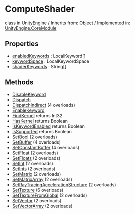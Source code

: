 # ComputeShader
class in UnityEngine
 / Inherits from: <a href="https://docs.unity3d.com/6000.1/Documentation/ScriptReference/Object.html">Object</a> / Implemented in: <a href="https://docs.unity3d.com/6000.1/Documentation/ScriptReference/UnityEngine.CoreModule.html">UnityEngine.CoreModule</a>

## Properties
- <a href="https://docs.unity3d.com/6000.1/Documentation/ScriptReference/ComputeShader-enabledKeywords.html">enabledKeywords</a> : LocalKeyword[]
- <a href="https://docs.unity3d.com/6000.1/Documentation/ScriptReference/ComputeShader-keywordSpace.html">keywordSpace</a> : LocalKeywordSpace
- <a href="https://docs.unity3d.com/6000.1/Documentation/ScriptReference/ComputeShader-shaderKeywords.html">shaderKeywords</a> : String[]

## Methods
- <a href="https://docs.unity3d.com/6000.1/Documentation/ScriptReference/ComputeShader.DisableKeyword.html">DisableKeyword</a>
- <a href="https://docs.unity3d.com/6000.1/Documentation/ScriptReference/ComputeShader.Dispatch.html">Dispatch</a>
- <a href="https://docs.unity3d.com/6000.1/Documentation/ScriptReference/ComputeShader.DispatchIndirect.html">DispatchIndirect</a> (4 overloads)
- <a href="https://docs.unity3d.com/6000.1/Documentation/ScriptReference/ComputeShader.EnableKeyword.html">EnableKeyword</a>
- <a href="https://docs.unity3d.com/6000.1/Documentation/ScriptReference/ComputeShader.FindKernel.html">FindKernel</a> returns Int32
- <a href="https://docs.unity3d.com/6000.1/Documentation/ScriptReference/ComputeShader.HasKernel.html">HasKernel</a> returns Boolean
- <a href="https://docs.unity3d.com/6000.1/Documentation/ScriptReference/ComputeShader.IsKeywordEnabled.html">IsKeywordEnabled</a> returns Boolean
- <a href="https://docs.unity3d.com/6000.1/Documentation/ScriptReference/ComputeShader.IsSupported.html">IsSupported</a> returns Boolean
- <a href="https://docs.unity3d.com/6000.1/Documentation/ScriptReference/ComputeShader.SetBool.html">SetBool</a> (2 overloads)
- <a href="https://docs.unity3d.com/6000.1/Documentation/ScriptReference/ComputeShader.SetBuffer.html">SetBuffer</a> (4 overloads)
- <a href="https://docs.unity3d.com/6000.1/Documentation/ScriptReference/ComputeShader.SetConstantBuffer.html">SetConstantBuffer</a> (4 overloads)
- <a href="https://docs.unity3d.com/6000.1/Documentation/ScriptReference/ComputeShader.SetFloat.html">SetFloat</a> (2 overloads)
- <a href="https://docs.unity3d.com/6000.1/Documentation/ScriptReference/ComputeShader.SetFloats.html">SetFloats</a> (2 overloads)
- <a href="https://docs.unity3d.com/6000.1/Documentation/ScriptReference/ComputeShader.SetInt.html">SetInt</a> (2 overloads)
- <a href="https://docs.unity3d.com/6000.1/Documentation/ScriptReference/ComputeShader.SetInts.html">SetInts</a> (2 overloads)
- <a href="https://docs.unity3d.com/6000.1/Documentation/ScriptReference/ComputeShader.SetMatrix.html">SetMatrix</a> (2 overloads)
- <a href="https://docs.unity3d.com/6000.1/Documentation/ScriptReference/ComputeShader.SetMatrixArray.html">SetMatrixArray</a> (2 overloads)
- <a href="https://docs.unity3d.com/6000.1/Documentation/ScriptReference/ComputeShader.SetRayTracingAccelerationStructure.html">SetRayTracingAccelerationStructure</a> (2 overloads)
- <a href="https://docs.unity3d.com/6000.1/Documentation/ScriptReference/ComputeShader.SetTexture.html">SetTexture</a> (6 overloads)
- <a href="https://docs.unity3d.com/6000.1/Documentation/ScriptReference/ComputeShader.SetTextureFromGlobal.html">SetTextureFromGlobal</a> (2 overloads)
- <a href="https://docs.unity3d.com/6000.1/Documentation/ScriptReference/ComputeShader.SetVector.html">SetVector</a> (2 overloads)
- <a href="https://docs.unity3d.com/6000.1/Documentation/ScriptReference/ComputeShader.SetVectorArray.html">SetVectorArray</a> (2 overloads)
